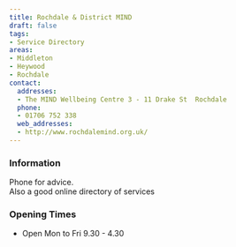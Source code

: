 ```yaml
---
title: Rochdale & District MIND
draft: false
tags:
- Service Directory
areas:
- Middleton
- Heywood
- Rochdale
contact:
  addresses:
  - The MIND Wellbeing Centre 3 - 11 Drake St  Rochdale
  phone:
  - 01706 752 338
  web_addresses:
  - http://www.rochdalemind.org.uk/
---
```


### Information
Phone for advice.  
Also a good online directory of services

### Opening Times
* Open Mon to Fri  9.30 - 4.30

